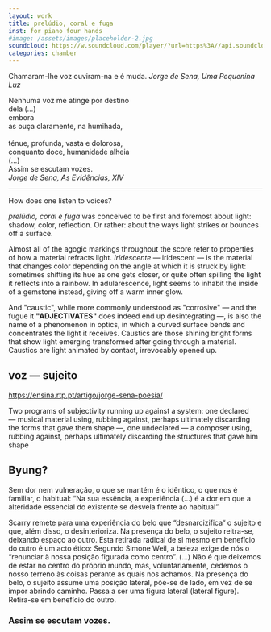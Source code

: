 ```yaml
---
layout: work
title: prelúdio, coral e fuga
inst: for piano four hands
#image: /assets/images/placeholder-2.jpg
soundcloud: https://w.soundcloud.com/player/?url=https%3A//api.soundcloud.com/tracks/538870590&color=%23ff5500&auto_play=false&hide_related=false&show_comments=true&show_user=true&show_reposts=false&show_teaser=true
categories: chamber
---
```

<epigraph>Chamaram-lhe voz ouviram-na e é muda.
<cite>Jorge de Sena, <i>Uma Pequenina Luz</i></cite></epigraph>

<epigraph>Nenhuma voz me atinge por destino<br/>
dela (…)<br/>
				embora<br/>
as ouça claramente, na humihada,<br/>
<br/>
ténue, profunda, vasta e dolorosa,<br/>
conquanto doce, humanidade alheia<br/>
(…)<br/>
Assim se escutam vozes.<br/>
<cite>Jorge de Sena, <i>As Evidências</i>, XIV</cite></epigraph>

---

How does one listen to voices?

_prelúdio, coral e fuga_ was conceived to be first and foremost about light: shadow, color, reflection. Or rather: about the ways light strikes or bounces off a surface.

Almost all of the agogic markings throughout the score refer to properties of how a material refracts light. _Iridescente_ — iridescent — is the material that changes color depending on the angle at which it is struck by light: sometimes shifting its hue as one gets closer, or quite often spilling the light it reflects into a rainbow. In adularescence, light seems to inhabit the inside of a gemstone instead, giving off a warm inner glow.

And "caustic", while more commonly understood as "corrosive" — and the fugue it **"ADJECTIVATES"** does indeed end up desintegrating —, is also the name of a phenomenon in optics, in which a curved surface bends and concentrates the light it receives. Caustics are those shining bright forms that show light emerging transformed after going through a material. Caustics are light animated by contact, irrevocably opened up.

## voz — sujeito

<https://ensina.rtp.pt/artigo/jorge-sena-poesia/>

Two programs of subjectivity running up against a system: one declared — musical material using, rubbing against, perhaps ultimately discarding the forms that gave them shape —, one undeclared — a composer using, rubbing against, perhaps ultimately discarding the structures that gave him shape

## Byung?

Sem dor nem vulneração, o que se mantém é o idêntico, o que nos é familiar, o habitual: “Na sua essência, a experiência (…) é a dor em que a alteridade essencial do existente se desvela frente ao habitual”.

Scarry remete para uma experiência do belo que “desnarcizifica“ o sujeito e que, além disso, o desinterioriza. Na presença do belo, o sujeito reitra-se, deixando espaço ao outro. Esta retirada radical de si mesmo em benefício do outro é um acto ético:
Segundo Simone Weil, a beleza exige de nós o “renunciar à nossa posição figurada como centro”. (…) Não é que deixemos de estar no centro do próprio mundo, mas, voluntariamente, cedemos o nosso terreno às coisas perante as quais nos achamos.
Na presença do belo, o sujeito assume uma posição lateral, põe-se de lado, em vez de se impor abrindo caminho. Passa a ser uma figura lateral (lateral figure). Retira-se em benefício do outro. 

### Assim se escutam vozes.
